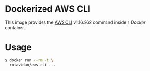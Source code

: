 # Dockerized AWS CLI

This image provides the [AWS CLI](https://aws.amazon.com/cli/) v1.16.262 command inside a _Docker_ container.

# Usage

```bash
$ docker run --rm -t \
  roiavidan/aws-cli ...
```
